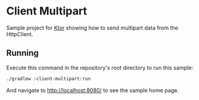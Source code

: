 # Client Multipart

Sample project for [Ktor](http://ktor.io) showing how to send multipart data from the HttpClient.

## Running

Execute this command in the repository's root directory to run this sample:

```bash
./gradlew :client-multipart:run
```
 
And navigate to [http://localhost:8080/](http://localhost:8080/) to see the sample home page.  
